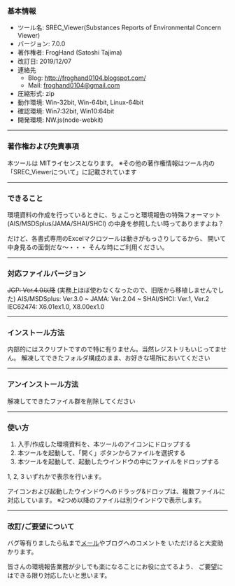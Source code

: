 ﻿### 基本情報

- ツール名: SREC_Viewer(Substances Reports of Environmental Concern Viewer)
- バージョン: 7.0.0
- 著作権者: FrogHand (Satoshi Tajima)
- 改訂日: 2019/12/07
- 連絡先
  - Blog: http://froghand0104.blogspot.com/
  - Mail: froghand0104@gmail.com
- 圧縮形式: zip
- 動作環境: Win-32bit, Win-64bit, Linux-64bit
- 確認環境: Win7:32bit, Win10:64bit
- 開発環境: NW.js(node-webkit)

---

### 著作権および免責事項

本ツールは MITライセンスとなります。
※その他の著作権情報はツール内の「SREC_Viewerについて」に記載されています
	
---

### できること

環境資料の作成を行っているときに、ちょこっと環境報告の特殊フォーマット(AIS/MSDSplus/JAMA/SHAI/SHCI)
の中身を参照したい時ってありますよね？

だけど、各書式専用のExcelマクロツールは動きがもっさりしてるから、
開いて中身見るの面倒だな～・・・
そんな時にご利用ください。

---

### 対応ファイルバージョン

~~JGP: Ver.4.0以降~~ (実務上ほぼ使わなくなったので、旧版から移植しませんでした)
AIS/MSDSplus: Ver.3.0 ~
JAMA: Ver.2.04 ~
SHAI/SHCI: Ver.1, Ver.2
IEC62474: X6.01ex1.0, X8.00ex1.0

---

### インストール方法

内部的にはスクリプトですので特に有りません。当然レジストリもいじってません。
解凍してできたフォルダ構成のまま、お好きな場所においてください

---

### アンインストール方法

解凍してできたファイル群を削除してください

---

### 使い方

1. 入手/作成した環境資料を、本ツールのアイコンにドロップする
2. 本ツールを起動して、「開く」ボタンからファイルを選択する
3. 本ツールを起動して、起動したウインドウの中にファイルをドロップする
	
1, 2, 3 いずれかで表示を行います。

アイコンおよび起動したウインドウへのドラッグ&ドロップは、複数ファイルに対応しています。
※2つめ以降のファイルは別ウインドウで表示します。

---
### 改訂/ご要望について

バグ等有りましたら私まで[メール](froghand0104@gmail.com)やブログへのコメントを
いただけると大変助かります。

皆さんの環境報告業務が少しでも楽になることにお役に立てるよう、
ご要望にはできる限り対応したいと思います。